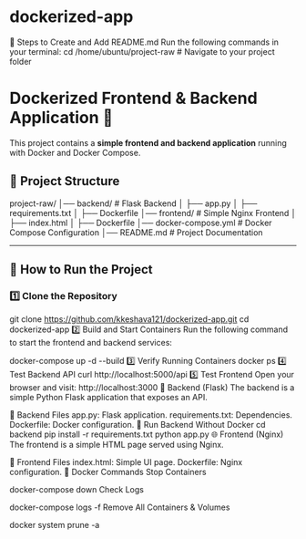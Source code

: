 # dockerized-app
📌 Steps to Create and Add README.md
Run the following commands in your terminal:
cd /home/ubuntu/project-raw  # Navigate to your project folder


# Dockerized Frontend & Backend Application 🚀

This project contains a **simple frontend and backend application** running with Docker and Docker Compose.

## 📌 Project Structure
project-raw/ │── backend/ # Flask Backend │ ├── app.py │ ├── requirements.txt │ ├── Dockerfile │── frontend/ # Simple Nginx Frontend │ ├── index.html │ ├── Dockerfile │── docker-compose.yml # Docker Compose Configuration │── README.md # Project Documentation

---

## 🚀 **How to Run the Project**
### 1️⃣ **Clone the Repository**

git clone https://github.com/kkeshava121/dockerized-app.git
cd dockerized-app
2️⃣ Build and Start Containers
Run the following command to start the frontend and backend services:

docker-compose up -d --build
3️⃣ Verify Running Containers
docker ps
4️⃣ Test Backend API
curl http://localhost:5000/api
5️⃣ Test Frontend
Open your browser and visit:
http://localhost:3000
🔧 Backend (Flask)
The backend is a simple Python Flask application that exposes an API.

📌 Backend Files
app.py: Flask application.
requirements.txt: Dependencies.
Dockerfile: Docker configuration.
🚀 Run Backend Without Docker
cd backend
pip install -r requirements.txt
python app.py
🌐 Frontend (Nginx)
The frontend is a simple HTML page served using Nginx.

📌 Frontend Files
index.html: Simple UI page.
Dockerfile: Nginx configuration.
🐳 Docker Commands
Stop Containers

docker-compose down
Check Logs

docker-compose logs -f
Remove All Containers & Volumes

docker system prune -a
